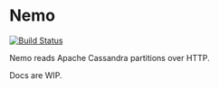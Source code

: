 # Nemo
[![Build Status](https://travis-ci.org/USGS-EROS/lcmap-nemo.svg?branch=develop)](https://travis-ci.org/USGS-EROS/lcmap-nemo)

Nemo reads Apache Cassandra partitions over HTTP.

Docs are WIP.
